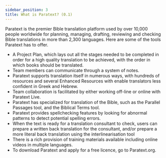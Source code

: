 ```yaml
---
sidebar_position: 3
title: What is Paratext? (0.1)
---
```

Paratext is the premier Bible translation platform used by over 10,000 people worldwide for planning, managing, drafting, reviewing and checking Bible translations in more than 2,300 languages. Here are some of the tools Paratext has to offer.

-   A Project Plan, which lays out all the stages needed to be completed in order for a high quality translation to be achieved, with the order in which books should be translated.
-   Team members can communicate through a system of notes.
-   Paratext supports translation itself in numerous ways, with hundreds of resources and several Enhanced Resources with enable translators less confident in Greek and Hebrew.
-   Team collaboration is facilitated by either working off-line or online with Paratext Live.
-   Paratext has specialized for translation of the Bible, such as the Parallel Passages tool, and the Biblical Terms tool.
-   Paratext provides spellchecking features by looking for abnormal patterns to detect potential spelling errors.
-   When the text is ready for a translation consultant to check, users can prepare a written back translation for the consultant, and/or prepare a more literal back translation using the interlinearisation tool
-   There is a rich provision of training materials available including online videos in multiple languages.
-   To download Paratext and apply for a free licence, go to Paratext.org.

